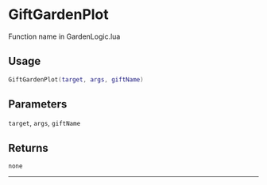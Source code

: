 # GiftGardenPlot
Function name in GardenLogic.lua
## Usage
```lua
GiftGardenPlot(target, args, giftName)
```
## Parameters
`target`, `args`, `giftName`
## Returns
`none`

---
